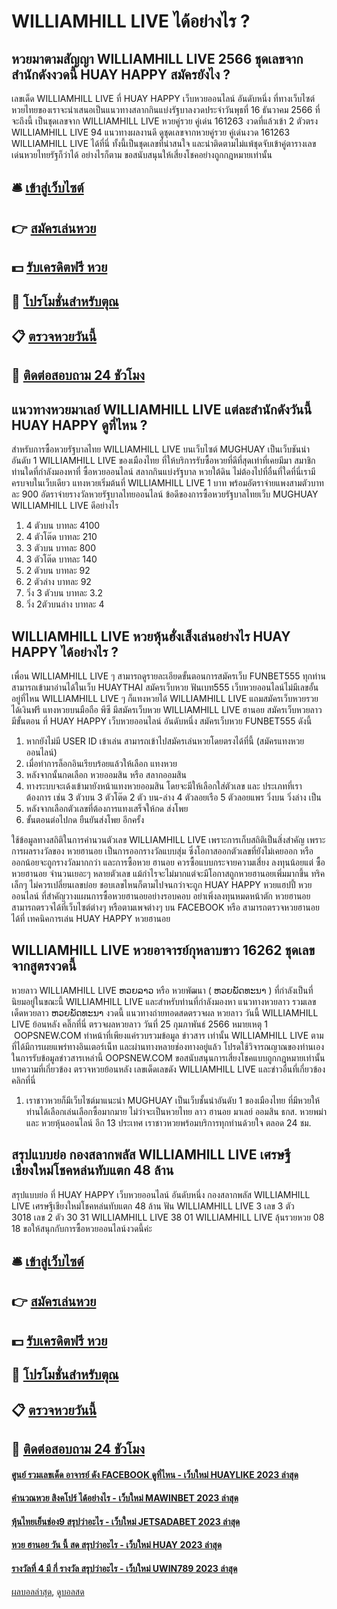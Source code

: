 # WILLIAMHILL LIVE ได้อย่างไร ?
## หวยมาตามสัญญา WILLIAMHILL LIVE 2566 ชุดเลขจากสำนักดังงวดนี้ HUAY HAPPY สมัครยังไง ?
เลขเด็ด WILLIAMHILL LIVE ที่ HUAY HAPPY เว็บหวยออนไลน์ อันดับหนึ่ง ที่ทางเว็บไซต์หวยไทยของเราจะนำเสนอเป็นแนวทางสลากกินแบ่งรัฐบาลงวดประจำวันพุธที่ 16 ธันวาคม 2566 ที่จะถึงนี้ เป็นชุดเลขจาก WILLIAMHILL LIVE หวยคู่รวย คู่เด่น 161263 งวดที่แล้วเข้า 2 ตัวตรง WILLIAMHILL LIVE 94 แนวทางผลงานดี ดูชุดเลขจากหวยคู่รวย คู่เด่นงวด 161263 WILLIAMHILL LIVE ได้ที่นี่ ทั้งนี้เป็นชุดเลขที่น่าสนใจ และน่าติดตามไม่แพ้ชุดจับเข้าคู่ตารางเลขเด่นหวยไทยรัฐก็ว่าได้ อย่างไรก็ตาม ขอสนับสนุนให้เสี่ยงโชคอย่างถูกกฎหมายเท่านั้น

## 🛎 [เข้าสู่เว็บไซต์](https://bit.ly/3BG5bNw)
## 👉 [สมัครเล่นหวย](https://bit.ly/3BG5bNw)
## 💵 [รับเครดิตฟรี หวย](https://bit.ly/3C3mvgS)
## 👑 [โปรโมชั่นสำหรับตุณ](https://bit.ly/3C3mvgS)
## 📋 [ตรวจหวยวันนี้](https://bit.ly/3C3mvgS)
## 📱 [ติดต่อสอบถาม 24 ชัวโมง](https://bit.ly/3C3mvgS)

## แนวทางหวยมาเลย์ WILLIAMHILL LIVE แต่ละสำนักดังวันนี้ HUAY HAPPY ดูที่ไหน ?
สำหรับการซื้อหวยรัฐบาลไทย WILLIAMHILL LIVE บนเว็บไซต์ MUGHUAY เป็นเว็บชันนำอันดับ 1 WILLIAMHILL LIVE ของเมืองไทย ที่ให้บริการรับซื้อหวยที่ดีที่สุดเท่าที่เคยมีมา สมาชิกท่านใดที่กำลังมองหาที่ ซื้อหวยออนไลน์ สลากกินแบ่งรัฐบาล หวยใต้ดิน ไม่ต้องไปที่อื่นที่ใดที่นี่เรามีครบจบในเว็บเดียว แทงหวยเริ่มต้นที่ WILLIAMHILL LIVE 1 บาท พร้อมอัตราจ่ายแพงสามตัวบาทละ 900
อัตราจ่ายรางวัลหวยรัฐบาลไทยออนไลน์
ข้อดีของการซื้อหวยรัฐบาลไทยเว็บ MUGHUAY WILLIAMHILL LIVE ดีอย่างไร
1. 4 ตัวบน บาทละ 4100
2. 4 ตัวโต๊ด บาทละ 210
3. 3 ตัวบน บาทละ 800
4. 3 ตัวโต๊ด บาทละ 140
5. 2 ตัวบน บาทละ 92
6. 2 ตัวล่าง บาทละ 92
7. วิ่ง 3 ตัวบน บาทละ 3.2
8. วิ่ง 2ตัวบนล่าง บาทละ 4

## WILLIAMHILL LIVE หวยหุ้นฮั่งเส็งเล่นอย่างไร HUAY HAPPY ได้อย่างไร ?
เพื่อน WILLIAMHILL LIVE ๆ สามารถดูรายละเอียดขั้นตอนการสมัครเว็บ FUNBET555 ทุกท่านสามารถเข้ามาอ่านได้ในเว็บ HUAYTHAI
สมัครเว็บหวย ฟันเบท555 เว็บหวยออนไลน์ไม่มีเลขอั้น อยู่ที่ไหน WILLIAMHILL LIVE ๆ ก็แทงหวยได้ WILLIAMHILL LIVE แถมสมัครเว็บหวยรวย ได้เงินฟรี แทงหวยบนมือถือ พีซี มีสมัครเว็บหวย WILLIAMHILL LIVE ฮานอย สมัครเว็บหวยลาว มีขั้นตอน ที่ HUAY HAPPY เว็บหวยออนไลน์ อันดับหนึ่ง สมัครเว็บหวย FUNBET555 ดังนี้
1. หากยังไม่มี USER ID เข้าเล่น สามารถเข้าไปสมัครเล่นหวยโดยตรงได้ที่นี้ (สมัครแทงหวยออนไลน์)
2. เมื่อทำการล็อกอินเรียบร้อยแล้วให้เลือก แทงหวย
3. หลังจากนั้นกดเลือก หวยออมสิน หรือ สลากออมสิน
4. ทางระบบจะเด้งเข้ามายังหน้าแทงหวยออมสิน โดยจะมีให้เลือกใส่ตัวเลข และ ประเภทที่เราต้องการ เช่น 3 ตัวบน 3 ตัวโต๊ด 2 ตัว บน-ล่าง 4 ตัวลอยเรือ 5 ตัวลอยแพร วิ่งบน วิ่งล่าง เป็น
5. หลังจากเลือกตัวเลขที่ต้องการแทงเสร็จให้กด ส่งโพย
6. ขั้นตอนต่อไปกด ยืนยันส่งโพย อีกครั้ง

ใช้ข้อมูลทางสถิติในการคำนวนตัวเลข WILLIAMHILL LIVE เพราะการเก็บสถิติเป็นสิ่งสำคัญ เพราะการผลรางวัลของ หวยฮานอย เป็นการออกรางวัลแบบสุ่ม ซึ่งโอกาสออกตัวเลขที่ยังไม่เคยออก หรือออกน้อยจะถูกรางวัลมากกว่า และการซื้อหวย ฮานอย ควรซื้อแบบกระจายความเสี่ยง ลงทุนน้อยแต่ ซื้อหวยฮานอย จำนวนเยอะๆ หลายตัวเลข แม้กำไรจะไม่มากแต่จะมีโอกาสถูกหวยฮานอยเพิ่มมากขึ้น ทริคเล็กๆ ไม่ควรเปลี่ยนเลขบ่อย ชอบเลขไหนก็ตามไปจนกว่าจะถูก HUAY HAPPY หวยแฮปปี้ หวยออนไลน์ ที่สำคัญวางแผนการซื้อหวยฮานอยอย่างรอบคอบ อย่าเพิ่งลงทุนหมดหน้าตัก
หวยฮานอย สามารถตรวจได้ที่เว็บไซต์ต่างๆ หรือตามเพจต่างๆ บน FACEBOOK หรือ สามารถตรวจหวยฮานอยได้ที่
เทคนิคการเล่น HUAY HAPPY หวยฮานอย

## WILLIAMHILL LIVE หวยอาจารย์กุหลาบขาว 16262 ชุดเลขจากสูตรงวดนี้
หวยลาว WILLIAMHILL LIVE ຫວຍລາວ หรือ หวยพัฒนา ( ຫວຍພັດທະນາ ) ที่กำลังเป็นที่นิยมอยู่ในขณะนี้ WILLIAMHILL LIVE และสำหรับท่านที่กำลังมองหา แนวทางหวยลาว รวมเลขเด็ดหวยลาว ຫວຍພັດທະນາ งวดนี้
 แนวทางถ่ายทอดสดตรวจผล หวยลาว วันนี้ WILLIAMHILL LIVE ย้อนหลัง คลิ๊กที่นี่ 
ตรวจผลหวยลาว วันที่ 25 กุมภาพันธ์ 2566
หมายเหตุ 1  OOPSNEW.COM ทำหน้าที่เพียงแค่รวบรวมข้อมูล ข่าวสาร เท่านั้น WILLIAMHILL LIVE ตามที่ได้มีการเผยแพร่ทางอินเตอร์เน็ท และผ่านทางหลายช่องทางอยู่แล้ว โปรดใช้วิจารณญาณของท่านเอง ในการรับข้อมูลข่าวสารเหล่านี้ OOPSNEW.COM ขอสนับสนุนการเสี่ยงโชคแบบถูกกฎหมายเท่านั้น
บทความที่เกี่ยวข้อง
ตรวจหวยย้อนหลัง เลขเด็ดเลขดัง WILLIAMHILL LIVE และข่าวอื่นที่เกี่ยวข้อง คลิกที่นี่
1. เราชาวหวยก็มีเว็บไซต์มาแนะนำ MUGHUAY เป็นเว็บชั้นนำอันดับ 1 ของเมืองไทย ที่มีหวยให้ท่านได้เลือกเล่นเลือกซื้อมากมาย ไม่ว่าจะเป็นหวยไทย ลาว ฮานอย มาเลย์ ออมสิน ธกส. หวยพม่า และ หวยหุ้นออนไลน์ อีก 13 ประเทศ เราชาวหวยพร้อมบริการทุกท่านด้วยใจ ตลอด 24 ชม.

## สรุปแบบย่อ กองสลากพลัส WILLIAMHILL LIVE เศรษฐีเชียงใหม่โชคหล่นทับแตก 48 ล้าน
สรุปแบบย่อ ที่ HUAY HAPPY เว็บหวยออนไลน์ อันดับหนึ่ง กองสลากพลัส WILLIAMHILL LIVE เศรษฐีเชียงใหม่โชคหล่นทับแตก 48 ล้าน ฟัน WILLIAMHILL LIVE 3
เลข 3 ตัว         3018
เลข 2 ตัว 30 31 WILLIAMHILL LIVE 38 01 WILLIAMHILL LIVE ลุ้นรวยหวย 08 18
ขอให้สนุกกับการซื้อหวยออนไลน์งวดนี้ค่ะ

## 🛎 [เข้าสู่เว็บไซต์](https://bit.ly/3BG5bNw)
## 👉 [สมัครเล่นหวย](https://bit.ly/3BG5bNw)
## 💵 [รับเครดิตฟรี หวย](https://bit.ly/3C3mvgS)
## 👑 [โปรโมชั่นสำหรับตุณ](https://bit.ly/3C3mvgS)
## 📋 [ตรวจหวยวันนี้](https://bit.ly/3C3mvgS)
## 📱 [ติดต่อสอบถาม 24 ชัวโมง](https://bit.ly/3C3mvgS)

#### [ศูนย์ รวมเลขเด็ด อาจารย์ ดัง FACEBOOK ดูที่ไหน - เว็บใหม่ HUAYLIKE 2023 ล่าสุด](https://atom.io/themes/ศูนย์%20รวมเลขเด็ด%20อาจารย์%20ดัง%20facebook%20ดูที่ไหน%20-%20เว็บใหม่%20huaylike%202023%20ล่าสุด)
#### [คำนวณหวย สิงคโปร์ ได้อย่างไร - เว็บใหม่ MAWINBET 2023 ล่าสุด](https://atom.io/themes/คำนวณหวย%20สิงคโปร์%20ได้อย่างไร%20-%20เว็บใหม่%20mawinbet%202023%20ล่าสุด)
#### [หุ้นไทยเย็นช่อง9 สรุปว่าอะไร - เว็บใหม่ JETSADABET 2023 ล่าสุด](https://atom.io/themes/หุ้นไทยเย็นช่อง9%20สรุปว่าอะไร%20-%20เว็บใหม่%20jetsadabet%202023%20ล่าสุด)
#### [หวย ฮานอย วัน นี้ สด สรุปว่าอะไร - เว็บใหม่ HUAY 2023 ล่าสุด](https://atom.io/themes/หวย%20ฮานอย%20วัน%20นี้%20สด%20สรุปว่าอะไร%20-%20เว็บใหม่%20huay%202023%20ล่าสุด)
#### [รางวัลที่ 4 มี กี่ รางวัล สรุปว่าอะไร - เว็บใหม่ UWIN789 2023 ล่าสุด](https://atom.io/themes/รางวัลที่%204%20มี%20กี่%20รางวัล%20สรุปว่าอะไร%20-%20เว็บใหม่%20uwin789%202023%20ล่าสุด)

[ผลบอลล่าสุด](https://siamsport.tv "ผลบอลล่าสุด"), [ดูบอลสด](https://siamsport.tv/ดูบอลสด "ดูบอลสด")